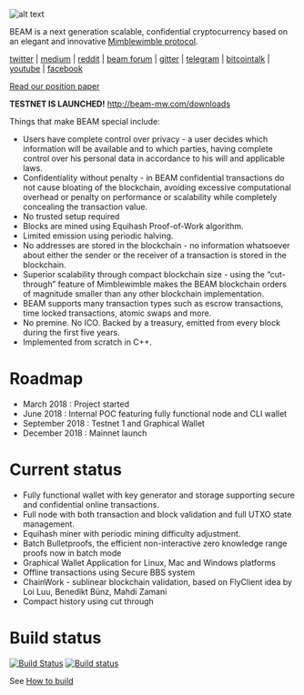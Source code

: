 
![alt text](https://forum.beam-mw.com/uploads/beam_mw/original/1X/261e2a2eba2b6c8aadae678673f9e8e09a78f5cf.png "Beam Logo")

BEAM is a next generation scalable, confidential cryptocurrency based on an elegant and innovative [Mimblewimble protocol](https://www.scribd.com/document/382681522/The-Mimblewimble-white-papers).

[twitter](https://twitter.com/beamprivacy) | [medium](https://medium.com/beam-mw) | [reddit](https://www.reddit.com/r/beamprivacy/) | [beam forum](http://forum.beam-mw.com) | [gitter](https://gitter.im/beamprivacy/Lobby) | [telegram](https://t.me/BeamPrivacy) | [bitcointalk](https://bitcointalk.org/index.php?topic=4969510) | [youtube](https://www.youtube.com/channel/UCddqBnfSPWibf4f8OnEJm_w?) | [facebook](https://www.facebook.com/Beamprivacy)


[Read our position paper](https://www.scribd.com/document/382680718/BEAM-Position-Paper-V-0-1)


**TESTNET IS LAUNCHED!** 
http://beam-mw.com/downloads


Things that make BEAM special include:

* Users have complete control over privacy - a user decides which information will be available and to which parties, having complete control over his personal data in accordance to his will and applicable laws.
* Confidentiality without penalty - in BEAM confidential transactions do not cause bloating of the blockchain, avoiding excessive computational overhead or penalty on performance or scalability while completely concealing the transaction value.
* No trusted setup required
* Blocks are mined using Equihash Proof-of-Work algorithm.
* Limited emission using periodic halving.
* No addresses are stored in the blockchain - no information whatsoever about either the sender or the receiver of a transaction is stored in the blockchain.
* Superior scalability through compact blockchain size - using the “cut-through” feature of
Mimblewimble makes the BEAM blockchain orders of magnitude smaller than any other
blockchain implementation.
* BEAM supports many transaction types such as escrow transactions, time locked
transactions, atomic swaps and more.
* No premine. No ICO. Backed by a treasury, emitted from every block during the first five
years.
* Implemented from scratch in C++.

# Roadmap

- March 2018     : Project started
- June 2018       : Internal POC featuring fully functional node and CLI wallet
- September 2018 : Testnet 1 and Graphical Wallet
- December 2018  : Mainnet launch

# Current status

- Fully functional wallet with key generator and storage supporting secure and confidential online transactions.
- Full node with both transaction and block validation and full UTXO state management.
- Equihash miner with periodic mining difficulty adjustment.
- Batch Bulletproofs, the efficient non-interactive zero knowledge range proofs now in batch mode
- Graphical Wallet Application for Linux, Mac and Windows platforms
- Offline transactions using Secure BBS system
- ChainWork - sublinear blockchain validation, based on FlyClient idea by Loi Luu, Benedikt Bünz, Mahdi Zamani
- Compact history using cut through


# Build status
[![Build Status](https://travis-ci.org/beam-mw/beam.svg?branch=master)](https://travis-ci.org/beam-mw/beam)
[![Build status](https://ci.appveyor.com/api/projects/status/i2vuy3bvjf31ocr2/branch/master?svg=true)](https://ci.appveyor.com/project/beam-mw/beam/branch/master)

See [How to build](https://github.com/BeamMW/beam/wiki/How-to-build)
